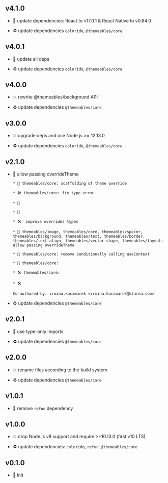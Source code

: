 ## v4.1.0

* 🌱 update dependencies: React to v17.0.1 & React Native to v0.64.0

* ♻️ update dependencies `colorido`, `@themeables/core`

## v4.0.1

* 🐞 update all deps

* ♻️ update dependencies `colorido`, `@themeables/core`

## v4.0.0

* 💥 rewrite @themeables/background API

* ♻️ update dependencies `@themeables/core`

## v3.0.0

* 💥 upgrade deps and use Node.js >= 12.13.0

* ♻️ update dependencies `colorido`, `@themeables/core`

## v2.1.0

* 🌱 allow passing overrideTheme

  ```
  * 🚧 themeables/core: scaffolding of theme override
  
  * 🛠 themeables/core: fix type error
  
  * 🚷
  
  * 🚧
  
  * 🛠  improve overrides types
  
  * 🌱 themeables/image, themeables/core, themeables/spacer, themeables/background, themeables/text, themeables/border, themeables/text-align, themeables/vector-shape, themeables/layout: allow passing overrideTheme
  
  * 🐞 themeables/core: remove conditionally calling useContext
  
  * 🐞 themeables/core:
  
  * 🛠 themeables/core:
  
  * 🛠
  
  Co-authored-by: irmina.kaczmarek <irmina.kaczmarek@klarna.com>
  ```

* ♻️ update dependencies `@themeables/core`

## v2.0.1

* 🐞 use type-only imports

* ♻️ update dependencies `@themeables/core`

## v2.0.0

* 💥 rename files according to the build system

* ♻️ update dependencies `@themeables/core`

## v1.0.1

* 🐞 remove `refun` dependency

## v1.0.0

* 💥 drop Node.js v8 support and require >=10.13.0 (first v10 LTS)

* ♻️ update dependencies: `colorido`, `refun`, `@themeables/core`

## v0.1.0

* 🐣 init
